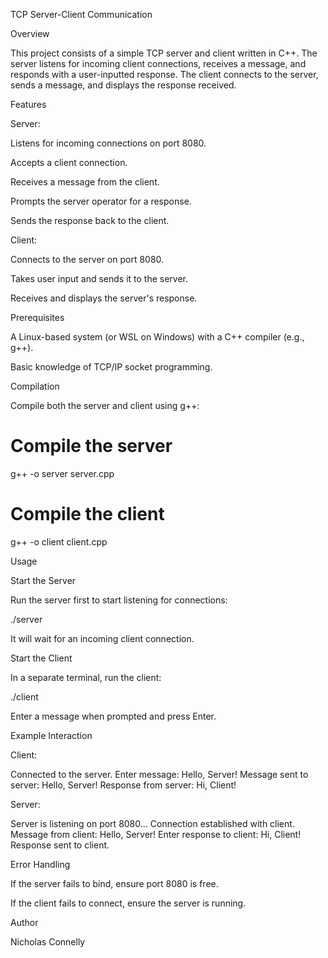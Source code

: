 TCP Server-Client Communication

Overview

This project consists of a simple TCP server and client written in C++. The server listens for incoming client connections, receives a message, and responds with a user-inputted response. The client connects to the server, sends a message, and displays the response received.

Features

Server:

Listens for incoming connections on port 8080.

Accepts a client connection.

Receives a message from the client.

Prompts the server operator for a response.

Sends the response back to the client.

Client:

Connects to the server on port 8080.

Takes user input and sends it to the server.

Receives and displays the server's response.

Prerequisites

A Linux-based system (or WSL on Windows) with a C++ compiler (e.g., g++).

Basic knowledge of TCP/IP socket programming.

Compilation

Compile both the server and client using g++:

# Compile the server
g++ -o server server.cpp

# Compile the client
g++ -o client client.cpp

Usage

Start the Server

Run the server first to start listening for connections:

./server

It will wait for an incoming client connection.

Start the Client

In a separate terminal, run the client:

./client

Enter a message when prompted and press Enter.

Example Interaction

Client:

Connected to the server.
Enter message: Hello, Server!
Message sent to server: Hello, Server!
Response from server: Hi, Client!

Server:

Server is listening on port 8080...
Connection established with client.
Message from client: Hello, Server!
Enter response to client: Hi, Client!
Response sent to client.

Error Handling

If the server fails to bind, ensure port 8080 is free.

If the client fails to connect, ensure the server is running.

Author

Nicholas Connelly
